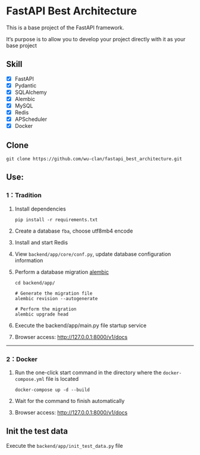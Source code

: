 # FastAPI Best Architecture

This is a base project of the FastAPI framework.

It‘s purpose is to allow you to develop your project directly with it
as your base project

## Skill

- [x] FastAPI
- [x] Pydantic
- [x] SQLAlchemy
- [x] Alembic
- [x] MySQL
- [x] Redis
- [x] APScheduler
- [x] Docker

## Clone

```shell
git clone https://github.com/wu-clan/fastapi_best_architecture.git
```

## Use:

### 1：Tradition

1. Install dependencies
    ```shell
    pip install -r requirements.txt
    ```

2. Create a database `fba`, choose utf8mb4 encode
3. Install and start Redis
4. View `backend/app/core/conf.py`, update database configuration information
5. Perform a database migration [alembic](https://alembic.sqlalchemy.org/en/latest/tutorial.html)
    ```shell
    cd backend/app/
    
    # Generate the migration file
    alembic revision --autogenerate
    
    # Perform the migration
    alembic upgrade head
    ```
6. Execute the backend/app/main.py file startup service
7. Browser access: http://127.0.0.1:8000/v1/docs

---

### 2：Docker

1. Run the one-click start command in the directory where the `docker-compose.yml` file is located

    ```shell
    docker-compose up -d --build
    ```
2. Wait for the command to finish automatically

3. Browser access: http://127.0.0.1:8000/v1/docs

## Init the test data

Execute the `backend/app/init_test_data.py` file

